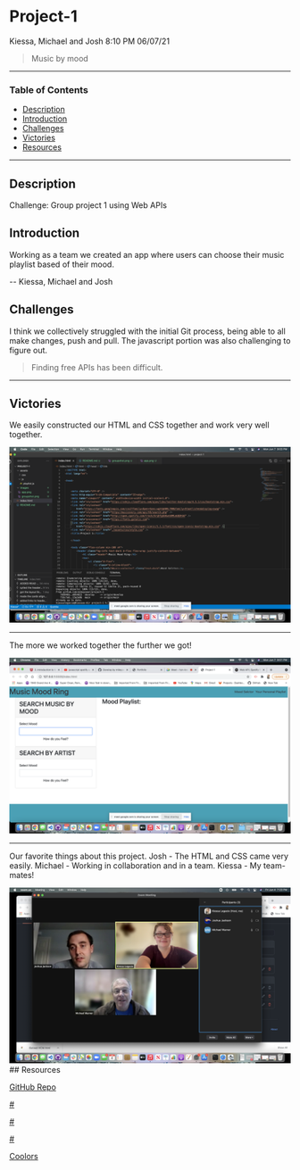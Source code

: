 # Project-1

Kiessa, Michael and Josh 8:10 PM 06/07/21
> Music by mood
---
### Table of Contents
- [Description](#description)
- [Introduction](#introduction)
- [Challenges](#challenges)
- [Victories](#victories)
- [Resources](#resources)

---

## Description
Challenge: Group project 1 using Web APIs

## Introduction 
Working as a team we created an app where users can choose their music playlist based of their mood.


--
Kiessa, Michael and Josh
## Challenges
I think we collectively struggled with the initial Git process, being able to all make changes, push and pull. The javascript portion was also challenging to figure out. 
> Finding free APIs has been difficult.

---
## Victories
We easily constructed our HTML and CSS together and work very well together.

<img src="./images/HTML.png"/>

---
The more we worked together the further we got!

<img src="/images/app.png">

---

Our favorite things about this project.
Josh - The HTML and CSS came very easily.
Michael - Working in collaboration and in a team.
Kiessa - My team-mates!

<img src="./images/groupshot.png"/>
## Resources 

<a href="#">GitHub Repo</a>

<a href="#"> #</a>

<a href="#">#</a>

<a href="#">#</a>

<a href="#">Coolors</a>
